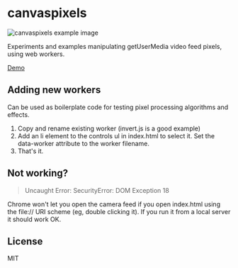 # canvaspixels

![canvaspixels example image](http://38.media.tumblr.com/93d17094eb96fd330bd162507722ade9/tumblr_ncm2vkqMHE1rnnjfzo1_500.jpg)

Experiments and examples manipulating getUserMedia video feed pixels, using web workers.

[Demo](http://okjake.github.com/canvaspixels)

## Adding new workers 
Can be used as boilerplate code for testing pixel processing algorithms and effects. 

1. Copy and rename existing worker (invert.js is a good example)
2. Add an li element to the controls ul in index.html to select it. Set the data-worker attribute to the worker filename.
3. That's it.

## Not working?
>Uncaught Error: SecurityError: DOM Exception 18 

Chrome won't let you open the camera feed if you open index.html using the file:// URI scheme (eg, double clicking it). If you run it from a local server it should work OK. 

## License
MIT